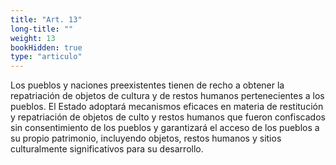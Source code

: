 ```yaml
---
title: "Art. 13"
long-title: ""
weight: 13
bookHidden: true
type: "articulo"
---
```

Los pueblos y naciones preexistentes tienen de recho a obtener la repatriación de objetos de cultura y de restos humanos pertenecientes a los pueblos. El Estado adoptará mecanismos eficaces en materia de restitución y repatriación de objetos de culto y restos humanos que fueron confiscados sin consentimiento de los pueblos y garantizará el acceso de los pueblos a su propio patrimonio, incluyendo objetos, restos humanos y sitios culturalmente significativos para su desarrollo.